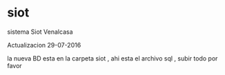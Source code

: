 # siot
sistema Siot Venalcasa

Actualizacion 29-07-2016

la nueva BD esta en la carpeta siot , ahi esta el archivo sql , subir todo por favor

